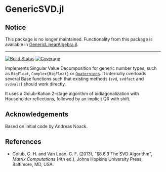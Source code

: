 # GenericSVD.jl

## Notice

This package is no longer maintained. Functionality from this package is available in [GenericLinearAlgebra.jl](https://github.com/JuliaLinearAlgebra/GenericLinearAlgebra.jl).

---

[![Build Status](https://github.com/JuliaLinearAlgebra/GenericSVD.jl/workflows/CI/badge.svg)](https://github.com/JuliaLinearAlgebra/GenericSVD.jl/actions)
[![Coverage](https://codecov.io/gh/JuliaLinearAlgebra/GenericSVD.jl/branch/master/graph/badge.svg)](https://codecov.io/gh/JuliaLinearAlgebra/GenericSVD.jl)

Implements Singular Value Decomposition for generic number types, such as `BigFloat`, `Complex{BigFloat}` or [`Quaternion`s](https://github.com/JuliaGeometry/Quaternions.jl). It internally overloads several Base functions such that existing methods (`svd`, `svdfact` and `svdvals`) should work directly.

It uses a Golub-Kahan 2-stage algorithm of bidiagonalization with Householder reflections, followed by an implicit QR with shift.

## Acknowledgements

Based on initial code by Andreas Noack.

## References

* Golub, G. H. and Van Loan, C. F. (2013), "§8.6.3 The SVD Algorithm", *Matrix Computations* (4th ed.), Johns Hopkins University Press, Baltimore, MD, USA.
